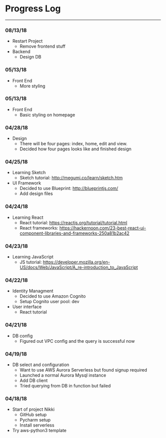 # Progress Log
---
### 08/13/18
- Restart Project
  - Remove frontend stuff
- Backend 
  - Design DB

### 05/13/18
- Front End
  - More styling

### 05/13/18
- Front End
  - Basic styling on homepage

### 04/28/18
- Design
  - There will be four pages: index, home, edit and view.
  - Decided how four pages looks like and finished design

### 04/25/18
- Learning Sketch
  - Sketch tutorial: http://megumi.co/learn/sketch.htm
- UI Framework
  - Decided to use Blueprint: http://blueprintjs.com/
  - Add design files

### 04/24/18
- Learning React
  - React tutorial: https://reactjs.org/tutorial/tutorial.html
  - React frameworks: https://hackernoon.com/23-best-react-ui-component-libraries-and-frameworks-250a81b2ac42

### 04/23/18
- Learning JavaScript
  - JS tutorial: https://developer.mozilla.org/en-US/docs/Web/JavaScript/A_re-introduction_to_JavaScript

### 04/22/18
- Identity Managment
  - Decided to use Amazon Cognito
  - Setup Cognito user pool: dev
- User interface
  - React tutorial

### 04/21/18
- DB config
  - Figured out VPC config and the query is successful now

### 04/19/18
- DB select and configuration
  - Want to use AWS Aurora Serverless but found signup required
  - Launched a normal Aurora Mysql instance
  - Add DB client
  - Tried querying from DB in function but failed

### 04/18/18
- Start of project Nikki
  - GitHub setup
  - Pycharm setup
  - Install serverless
- Try aws-python3 template
